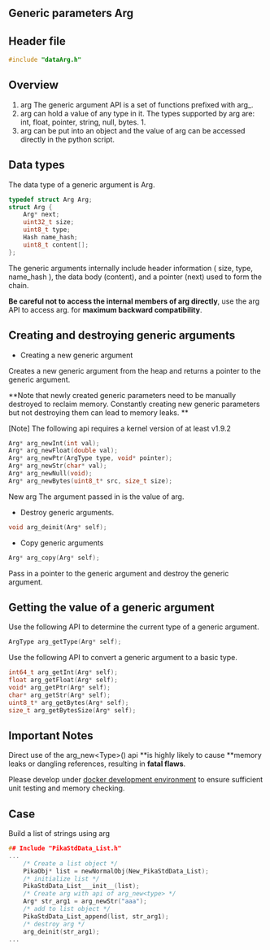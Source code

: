 
## Generic parameters Arg

## Header file

```c
#include "dataArg.h"
```

## Overview

1. arg The generic argument API is a set of functions prefixed with arg_.
1. arg can hold a value of any type in it.
The types supported by arg are: int, float, pointer, string, null, bytes. 1.
1. arg can be put into an object and the value of arg can be accessed directly in the python script.

## Data types

The data type of a generic argument is Arg.

```c
typedef struct Arg Arg;
struct Arg {
    Arg* next;
    uint32_t size;
    uint8_t type;
    Hash name_hash;
    uint8_t content[];
};
```

The generic arguments internally include header information ( size, type, name_hash ), the data body (content), and a pointer (next) used to form the chain.

**Be careful not to access the internal members of arg directly**, use the arg API to access arg. for **maximum backward compatibility**.


## Creating and destroying generic arguments

- Creating a new generic argument

Creates a new generic argument from the heap and returns a pointer to the generic argument.

**Note that newly created generic parameters need to be manually destroyed to reclaim memory. Constantly creating new generic parameters but not destroying them can lead to memory leaks. **

[Note] The following api requires a kernel version of at least v1.9.2

```c
Arg* arg_newInt(int val);
Arg* arg_newFloat(double val);
Arg* arg_newPtr(ArgType type, void* pointer);
Arg* arg_newStr(char* val);
Arg* arg_newNull(void);
Arg* arg_newBytes(uint8_t* src, size_t size);
```

New arg The argument passed in is the value of arg.

- Destroy generic arguments.

```c
void arg_deinit(Arg* self);
```

- Copy generic arguments
```c
Arg* arg_copy(Arg* self);
```

Pass in a pointer to the generic argument and destroy the generic argument.

## Getting the value of a generic argument

Use the following API to determine the current type of a generic argument.

```c
ArgType arg_getType(Arg* self);
```

Use the following API to convert a generic argument to a basic type.

```c
int64_t arg_getInt(Arg* self);
float arg_getFloat(Arg* self);
void* arg_getPtr(Arg* self);
char* arg_getStr(Arg* self);
uint8_t* arg_getBytes(Arg* self);
size_t arg_getBytesSize(Arg* self);
```

## Important Notes

Direct use of the arg_new\<Type\>() api **is highly likely to cause **memory leaks or dangling references, resulting in **fatal flaws**.

Please develop under [docker development environment](https://pikadoc.readthedocs.io/zh/latest/get-start_linux.html) to ensure sufficient unit testing and memory checking.

## Case

Build a list of strings using arg

``` C
## Include "PikaStdData_List.h"
...
    /* Create a list object */
    PikaObj* list = newNormalObj(New_PikaStdData_List);
    /* initialize list */
    PikaStdData_List___init__(list);
    /* Create arg with api of arg_new<type> */
    Arg* str_arg1 = arg_newStr("aaa");
    /* add to list object */
    PikaStdData_List_append(list, str_arg1);
    /* destroy arg */
    arg_deinit(str_arg1);
...
```

